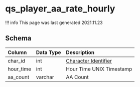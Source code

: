 # qs_player_aa_rate_hourly

!!! info
	This page was last generated 2021.11.23

## Schema
| Column | Data Type | Description |
| :--- | :--- | :--- |
| char_id | int | [Character Identifier](../../schema/characters/character_data.md) |
| hour_time | int | Hour Time UNIX Timestamp |
| aa_count | varchar | AA Count |

